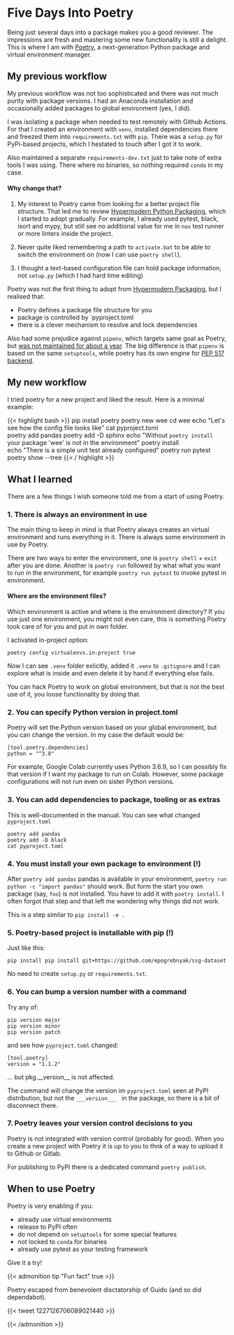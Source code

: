 # Five Days Into  Poetry


Being just several days into a package makes you a good reviewer. The impressions are fresh and mastering some new functionality is still a delight. This is where I am with [Poetry](https://python-poetry.org/), a next-generation Python package and virtual environment manager.

<!--more-->

## My previous workflow

My previous workflow was not too sophisticated and there was not much purity with package versions.
I had an Anaconda installation and occasionally added packages to global environment (yes, I did). 

I was isolating a package when needed to test remotely with Github Actions. For that I created an environment with `venv`, installed dependencies there and freezed them 
into `requirements.txt` with `pip`. There was a `setup.py` for PyPi-based projects, which I hestated to touch after I got it to work. 

Also maintained a separate `requirements-dev.txt` just to take note of extra tools I was using. There where no binaries, so nothing required `conda` in my case.

#### Why change that?

1. My interest to Poetry came from looking for a better project file structure. That led me to review [Hypermodern Python Packaging][hpp], which I started to adopt gradually. For example, I already used pytest, black, isort and mypy, but still see no additional value for me in `nox` test runner or more linters inside the project. 

[hpp]: https://cjolowicz.github.io/posts/hypermodern-python-01-setup/

2. Never quite liked remembering a path to `activate.bat` to be able to switch the environment on (now I can use `poetry shell`).

3. I thought a text-based configuration file can hold package information, not `setup.py` (which I had hard time editing) 

Poetry was not the first thing to adopt from [Hypermodern Packaging][hpp], but I realised that:

- Poetry defines a package file structure for you 
- package is controlled by `pyproject.toml
- there is a clever mechanism to resolve and lock dependencies

Also had some prejudice against `pipenv`, which targets same goal as Poetry, but [was not maintained for about a year](https://www.reddit.com/r/Python/comments/aox5ah/moving_away_from_pipenv). The big difference is that `pipenv` is based on the same `setuptools`, while poetry has its own engine for [PEP 517 backend](https://github.com/python-poetry/poetry-core).


## My new workflow

I tried poetry for a new project and liked the result. Here is a minimal example:

{{< highlight bash >}}
pip install poetry 
poetry new wee 
cd wee
echo "Let's see how the config file looks like"
cat pyproject.toml      
poetry add pandas
poetry add -D sphinx 
echo "Without `poetry install` your package 'wee' is not in the environment"
poetry install         
echo "There is a simple unit test already configured"
poetry run pytest       
poetry show --tree
{{< / highlight >}}

## What I learned

There are a few things I wish someone told me from a start of using Poetry.

### 1. There is always an environment in use

The main thing to keep in mind is that Poetry always creates an virtual environment and runs everything in it. There is always some environment in use by Poetry. 

There are two ways to enter the environment, one is `poetry shell` + `exit`
after you are done. Another is `poetry run` followed by what 
what you want to run in the environment, for example `poetry run pytest`
to invoke pytest in environment.

#### Where are the environment files?

Which environment is active and where is the environment directory?
If you use just one environment, you might not even care, this is something 
Poetry took care of for you and put in own folder. 

I activated in-project option:

```
poetry config virtualenvs.in-project true
```

Now I can see `.venv` folder exlicitly, added it `.venv` to `.gitignore` and I can explore what is inside and even delete it by hand if everything else fails.

You can hack Poetry to work on global environment, but that is not the best use of it,
you loose functionality by doing that. 

### 2. You can specify Python version in project.toml

Poetry will set the Python version based on your global environment,
but you can change the version. In my case the default would be:

```
[tool.poetry.dependencies]
python = "^3.8"
```
For example, Google Colab currently uses Python 3.6.9, so I can 
possibly fix that version if I want my package to run on Colab.
However, some package configurations will not run even on sister 
Python versions.

### 3. You can add dependencies to package, tooling or as extras

This is well-documented in the manual. You can see what changed
`pyproject.toml`

```
poetry add pandas
poetry add -D black
cat pyproject.toml
```

### 4. You must install your own package to environment (!)

After `poetry add pandas` pandas is available in your 
environment, `poetry run python -c "import pandas"` 
should work. But form the start you own package 
(say, `foo`) is not installed. You have to add 
it with `poetry install`. I often forgot that step and 
that left me wondering why things did not work. 

This is a step similar to `pip install -e .`

### 5. Poetry-based project is installable with pip (!)

Just like this:

```
pip install pip install git+https://github.com/epogrebnyak/ssg-dataset
```

No need to create `setup.py` or `requirements.txt`.

### 6. You can bump a version number with a command 

Try any of:

```
pip version major
pip version minor 
pip version patch
```

and see how `pyproject.toml` changed:

```
[tool.poetry]
version = "1.1.2"
```

... but pkg.\_\_version\_\_ is not affected. 

The command will change the version im `pyproject.toml` seen at PyPI distribution, but not the `___version___ ` in the package, so there is a bit of disconnect there.


### 7. Poetry leaves your version control decisions to you

Poetry is not integrated with version control (probably for good).
When you create a new project with Poetry it is up to you
to thnk of a way to upload it to Github or Gitlab.

For publishing to PyPI there is a dedicated command
`poetry publish`. 

<!--
### Some bumps noticed

- Building a tree sometimes takes over 100 seconds, even on some seemingly simple package addition.
- Poetry `env` command has strange help in CLI which is better explained in the docs.
- I had lock into fix a specific virtualenv version to make Poetry work on Windows, but it is fixed now in new virtualenv release.
-->

## When to use Poetry

Poetry is very enabling if you:

- already use virtual environments 
- release to PyPI often
- do not depend on `setuptools` for some special features 
- not locked to `conda` for binaries
- already use pytest as your testing framework

Give it a try!

{{< admonition tip "Fun fact" true >}}

Poetry escaped from benevolent disctatorship of Guido
(and so did dependabot). 

{{< tweet 1227126706089021440 >}}

{{< /admonition >}}

<!-- https://xkcd.com/1987/ -->
